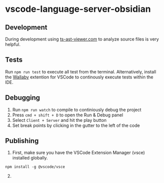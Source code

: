 # vscode-language-server-obsidian

## Development
During development using [ts-ast-viewer.com](https://ts-ast-viewer.com/#) to analyze source files is very helpful.

## Tests
Run `npm run test` to execute all test from the terminal. Alternatively, install the [Wallaby](https://marketplace.visualstudio.com/items?itemName=WallabyJs.wallaby-vscode) extention for VSCode to continously execute tests within the IDE.

## Debugging
1. Run `npm run watch` to compile to continiously debug the project
2. Press `cmd + shift + D`  to open the Run & Debug panel
3. Select `Client + Server` and hit the play button
4. Set break points by clicking in the gutter to the left of the code

## Publishing
1. First, make sure you have the VSCode Extension Manager (vsce) installed globally.
```shell
npm install -g @vscode/vsce
```
2. 